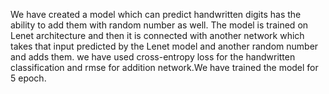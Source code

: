 We have created a model which can predict handwritten digits has the ability to add them with random number as well.
The model is trained on Lenet architecture and then it is connected with another network which takes that input predicted by the Lenet model and another random number and adds them. 
we have used cross-entropy loss for the handwritten classification and rmse for addition network.We have trained the model for 5 epoch.
